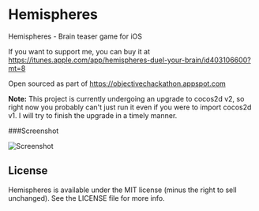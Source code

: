 Hemispheres
===========

Hemispheres - Brain teaser game for iOS

If you want to support me, you can buy it at https://itunes.apple.com/app/hemispheres-duel-your-brain/id403106600?mt=8

Open sourced as part of https://objectivechackathon.appspot.com

**Note:** This project is currently undergoing an upgrade to cocos2d v2, so right now you probably can't just run it even if you were to import cocos2d v1. I will try to finish the upgrade in a timely manner.

###Screenshot

![Screenshot](http://hemispheres.leberwurstsaft.de/screen.png)

## License

Hemispheres is available under the MIT license (minus the right to sell unchanged). See the LICENSE file for more info.
